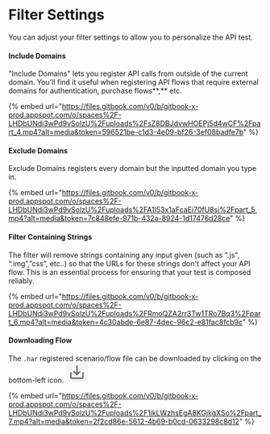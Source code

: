 # Filter Settings

You can adjust your filter settings to allow you to personalize the API test.

#### **Include Domains**

"Include Domains" lets you register API calls from outside of the current domain. You'll find it useful when registering API flows that require external domains for authentication, purchase flows**,** etc.

{% embed url="https://files.gitbook.com/v0/b/gitbook-x-prod.appspot.com/o/spaces%2F-LHDbUNdi3wPd9vSolzU%2Fuploads%2FsZ8DBJdvwHOEPj5d4wCF%2Fpart_4.mp4?alt=media&token=596521be-c1d3-4e09-bf26-3ef08badfe7b" %}

#### Exclude Domains

Exclude Domains registers every domain but the inputted domain you type in.

{% embed url="https://files.gitbook.com/v0/b/gitbook-x-prod.appspot.com/o/spaces%2F-LHDbUNdi3wPd9vSolzU%2Fuploads%2FA1I53x1aFcaEi70fU8si%2Fpart_5.mp4?alt=media&token=7c848efe-971b-432a-8924-1d17476d28ce" %}

#### Filter Containing Strings

The filter will remove strings containing any input given (such as ".js", “.img”,”css”, etc..) so that the URLs for these strings don't affect your API flow. This is an essential process for ensuring that your test is composed reliably.

{% embed url="https://files.gitbook.com/v0/b/gitbook-x-prod.appspot.com/o/spaces%2F-LHDbUNdi3wPd9vSolzU%2Fuploads%2FRmoQZA2rr3Tw1TRo7Bq3%2Fpart_6.mp4?alt=media&token=4c30abde-6e87-4dec-96c2-e81fac8fcb9c" %}

#### Downloading Flow

The `.har` registered scenario/flow file can be downloaded by clicking on the bottom-left icon. <img src="../.gitbook/assets/Screen Shot 2022-08-14 at 4.31.20 PM.png" alt="" data-size="line">

{% embed url="https://files.gitbook.com/v0/b/gitbook-x-prod.appspot.com/o/spaces%2F-LHDbUNdi3wPd9vSolzU%2Fuploads%2F1ikLWzhsEgA8KGjkgXSo%2Fpart_7.mp4?alt=media&token=2f2cd86e-5612-4b69-b0cd-0633298c8d12" %}
